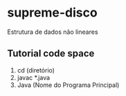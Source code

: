 # supreme-disco
Estrutura de dados não lineares


## Tutorial code space

1. cd (diretório)
2. javac *.java
3. Java (Nome do Programa Principal)